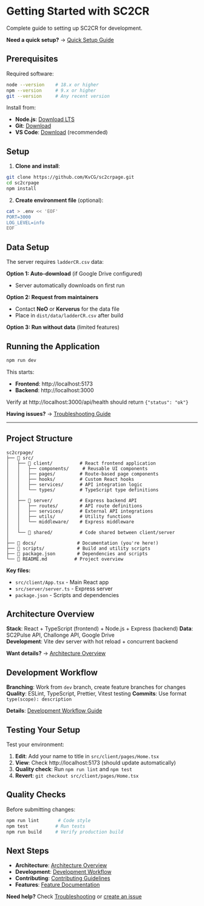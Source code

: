 # Getting Started with SC2CR

Complete guide to setting up SC2CR for development.

**Need a quick setup?** → [Quick Setup Guide](quick-setup.md)

## Prerequisites

Required software:
```bash
node --version    # 18.x or higher
npm --version     # 9.x or higher  
git --version     # Any recent version
```

Install from:
- **Node.js**: [Download LTS](https://nodejs.org/)
- **Git**: [Download](https://git-scm.com/downloads)
- **VS Code**: [Download](https://code.visualstudio.com/) (recommended)

## Setup

1. **Clone and install**:
```bash
git clone https://github.com/KvCG/sc2crpage.git
cd sc2crpage
npm install
```

2. **Create environment file** (optional):
```bash
cat > .env << 'EOF'
PORT=3000
LOG_LEVEL=info
EOF
```

## Data Setup

The server requires `ladderCR.csv` data:

**Option 1: Auto-download** (if Google Drive configured)
- Server automatically downloads on first run

**Option 2: Request from maintainers**
- Contact **NeO** or **Kerverus** for the data file
- Place in `dist/data/ladderCR.csv` after build

**Option 3: Run without data** (limited features)

## Running the Application

```bash
npm run dev
```

This starts:
- **Frontend**: http://localhost:5173
- **Backend**: http://localhost:3000

Verify at http://localhost:3000/api/health should return `{"status": "ok"}`

**Having issues?** → [Troubleshooting Guide](troubleshooting.md)

---

## Project Structure

```
sc2crpage/
├── 📁 src/
│   ├── 📁 client/          # React frontend application
│   │   ├── components/     # Reusable UI components  
│   │   ├── pages/         # Route-based page components
│   │   ├── hooks/         # Custom React hooks
│   │   ├── services/      # API integration logic
│   │   └── types/         # TypeScript type definitions
│   │
│   ├── 📁 server/          # Express backend API
│   │   ├── routes/        # API route definitions
│   │   ├── services/      # External API integrations
│   │   ├── utils/         # Utility functions
│   │   └── middleware/    # Express middleware
│   │
│   └── 📁 shared/          # Code shared between client/server
│
├── 📁 docs/               # Documentation (you're here!)
├── 📁 scripts/            # Build and utility scripts
├── 📄 package.json        # Dependencies and scripts
└── 📄 README.md          # Project overview
```

**Key files:**
- `src/client/App.tsx` - Main React app
- `src/server/server.ts` - Express server
- `package.json` - Scripts and dependencies

## Architecture Overview

**Stack**: React + TypeScript (frontend) + Node.js + Express (backend)
**Data**: SC2Pulse API, Challonge API, Google Drive  
**Development**: Vite dev server with hot reload + concurrent backend

**Want details?** → [Architecture Overview](../architecture/README.md)

## Development Workflow

**Branching**: Work from `dev` branch, create feature branches for changes
**Quality**: ESLint, TypeScript, Prettier, Vitest testing
**Commits**: Use format `type(scope): description` 

**Details**: [Development Workflow Guide](../development/workflow.md)

## Testing Your Setup

Test your environment:
1. **Edit**: Add your name to title in `src/client/pages/Home.tsx`
2. **View**: Check http://localhost:5173 (should update automatically)
3. **Quality check**: Run `npm run lint` and `npm test`
4. **Revert**: `git checkout src/client/pages/Home.tsx`

## Quality Checks

Before submitting changes:
```bash
npm run lint       # Code style
npm test          # Run tests
npm run build     # Verify production build
```

## Next Steps

- **Architecture**: [Architecture Overview](../architecture/README.md)
- **Development**: [Development Workflow](../development/workflow.md)
- **Contributing**: [Contributing Guidelines](../development-process/contributing.md)  
- **Features**: [Feature Documentation](../features/)

**Need help?** Check [Troubleshooting](troubleshooting.md) or [create an issue](https://github.com/KvCG/sc2crpage/issues)